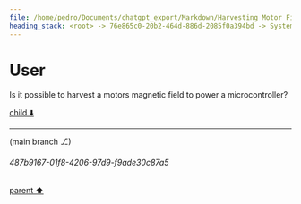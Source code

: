 ```yaml
---
file: /home/pedro/Documents/chatgpt_export/Markdown/Harvesting Motor Fields for Microcontrollers.md
heading_stack: <root> -> 76e865c0-20b2-464d-886d-2085f0a394bd -> System -> 90cbfd0a-d946-4ade-9b8d-760c81eb5f21 -> System -> aaa2c2b8-2ffe-4e97-8e29-722e0f25c925 -> User
---
```

# User

Is it possible to harvest a motors magnetic field to power a microcontroller?

[child ⬇️](#487b9167-01f8-4206-97d9-f9ade30c87a5)

---

(main branch ⎇)
###### 487b9167-01f8-4206-97d9-f9ade30c87a5
[parent ⬆️](#aaa2c2b8-2ffe-4e97-8e29-722e0f25c925)
